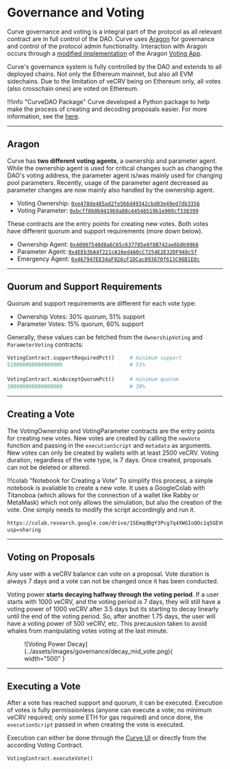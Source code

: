 <h1>Governance and Voting</h1>

Curve governance and voting is a integral part of the protocol as all relevant contract are in full control of the DAO. Curve uses [Aragon](https://aragon.org/) for governance and control of the protocol admin functionality. Interaction with Aragon occurs through a [modified implementation](https://github.com/curvefi/curve-aragon-voting) of the Aragon [Voting App](https://github.com/aragon/aragon-apps/tree/master/apps/voting).

Curve's governance system is fully controlled by the DAO and extends to all deployed chains. Not only the Ethereum mainnet, but also all EVM sidechains. Due to the limitation of veCRV being on Ethereum only, all votes (also crosschain ones) are voted on Ethereum.

!!!info "CurveDAO Package"
    Curve developed a Python package to help make the process of creating and decoding proposals easier. For more information, see the [here](curve-dao.md).

---

## Aragon

Curve has **two different voting agents**, a ownership and parameter agent. While the ownership agent is used for critical changes such as changing the DAO's voting address, the parameter agent is/was mainly used for changing pool parameters. Recently, usage of the parameter agent decreased as parameter changes are now mainly also handled by the ownership agent.

- Voting Ownership: [`0xe478de485ad2fe566d49342cbd03e49ed7db3356`](https://etherscan.io/address/0xe478de485ad2fe566d49342cbd03e49ed7db3356)
- Voting Parameter: [`0xbcff8b0b9419b9a88c44546519b1e909cf330399`](https://etherscan.io/address/0xbcff8b0b9419b9a88c44546519b1e909cf330399)

These contracts are the entry points for creating new votes. Both votes have different quorum and support requirements (more down below).

- Ownership Agent: [`0x40907540d8a6C65c637785e8f8B742ae6b0b9968`](https://etherscan.io/address/0x40907540d8a6C65c637785e8f8B742ae6b0b9968)
- Parameter Agent: [`0x4EEb3bA4f221cA16ed4A0cC7254E2E32DF948c5f`](https://etherscan.io/address/0x4EEb3bA4f221cA16ed4A0cC7254E2E32DF948c5f)
- Emergency Agent: [`0x467947EE34aF926cF1DCac093870f613C96B1E0c`](https://etherscan.io/address/0x467947EE34aF926cF1DCac093870f613C96B1E0c)

---

## Quorum and Support Requirements

Quorum and support requirements are different for each vote type:

- Ownership Votes: 30% quorum, 51% support
- Parameter Votes: 15% quorum, 60% support

Generally, these values can be fetched from the `OwnershipVoting` and `ParameterVoting` contracts:

```python
VotingContract.supportRequiredPct()     # minimum support
510000000000000000                      # 51%

VotingContract.minAcceptQuorumPct()     # minimum quorum
300000000000000000                      # 30%
```

---

## Creating a Vote

The VotingOwnership and VotingParameter contracts are the entry points for creating new votes. New votes are created by calling the `newVote` function and passing in the `executionScript` and `metadata` as arguments. New votes can only be created by wallets with at least 2500 veCRV. Voting duration, regardless of the vote type, is 7 days. Once created, proposals can not be deleted or altered.

!!!colab "Notebook for Creating a Vote"
    To simplify this process, a simple notebook is avaliable to create a new vote. It uses a GoogleColab with Titanoboa (which allows for the connection of a wallet like Rabby or MetaMask) which not only allows the simulation, but also the creation of the vote. One simply needs to modify the script accordingly and run it.

    https://colab.research.google.com/drive/1SEmqdBgY3Pcg7q4XWGIoQOc1q5GEVGR6?usp=sharing

---

## Voting on Proposals

Any user with a veCRV balance can vote on a proposal. Vote duration is always 7 days and a vote can not be changed once it has been conducted.

Voting power **starts decaying halfway through the voting period**. If a user starts with 1000 veCRV, and the voting period is 7 days, they will still have a voting power of 1000 veCRV after 3.5 days but its starting to decay linearly until the end of the voting period. So, after another 1.75 days, the user will have a voting power of 500 veCRV, etc. This precausion taken to avoid whales from manipulating votes voting at the last minute.

<figure markdown="span">
    ![Voting Power Decay](../assets/images/governance/decay_mid_vote.png){ width="500" }
</figure>

---

## Executing a Vote

After a vote has reached support and quorum, it can be executed. Execution of votes is fully permissionless (anyone can execute a vote; no minimum veCRV required; only some ETH for gas required) and once done, the `executionScript` passed in when creating the vote is executed.

Execution can either be done through the [Curve UI](https://dao.curve.fi/#/ethereum) or directly from the according Voting Contract.

```python
VotingContract.executeVote()
```
